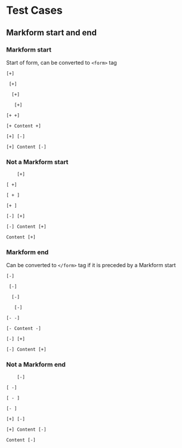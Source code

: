# Test Cases

## Markform start and end

### Markform start

Start of form, can be converted to `<form>` tag

```
[+]
```

```
 [+]
```

```
  [+]
```

```
   [+]
```

```
[+ +]
```

```
[+ Content +]
```

```
[+] [-]
```

```
[+] Content [-]
```


### Not a Markform start

```
    [+]
```

```    
[ +]
```

```
[ + ]
```

```
[+ ]
```

```
[-] [+]
```

```
[-] Content [+]
```

```
Content [+]
```


### Markform end

Can be converted to `</form>` tag if it is preceded by a Markform start

```
[-]
```

```
 [-]
```

```
  [-]
```

```
   [-]
```

```
[- -]
```

```
[- Content -]
```

```
[-] [+]
```

```
[-] Content [+]
```


### Not a Markform end

```
    [-]
```

```    
[ -]
```

```
[ - ]
```

```
[- ]
```

```
[+] [-]
```

```
[+] Content [-]
```
```
Content [-]
```







